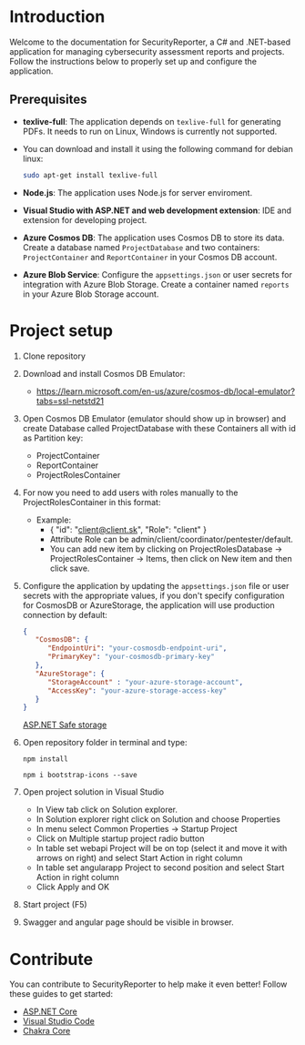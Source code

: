 # Introduction

Welcome to the documentation for SecurityReporter, a C# and .NET-based application for managing cybersecurity assessment reports and projects. Follow the instructions below to properly set up and configure the application.


## Prerequisites

- **texlive-full**: The application depends on `texlive-full` for generating PDFs. It needs to run on Linux, Windows is currently not supported. 
- You can download and install it using the following command for debian linux:

  ```bash
  sudo apt-get install texlive-full
  ```

- **Node.js**: The application uses Node.js for server enviroment.

- **Visual Studio with ASP.NET and web development extension**: IDE and extension for developing project.

- **Azure Cosmos DB**: The application uses Cosmos DB to store its data. Create a database named `ProjectDatabase` and two containers: `ProjectContainer` and `ReportContainer` in your Cosmos DB account.

- **Azure Blob Service**: Configure the `appsettings.json` or user secrets for integration with Azure Blob Storage. Create a container named `reports` in your Azure Blob Storage account.

# Project setup

1. Clone repository

2. Download and install Cosmos DB Emulator:

   - https://learn.microsoft.com/en-us/azure/cosmos-db/local-emulator?tabs=ssl-netstd21

3. Open Cosmos DB Emulator (emulator should show up in browser) and create Database called ProjectDatabase with these Containers all with id as Partition key:
   - ProjectContainer
   - ReportContainer
   - ProjectRolesContainer

4. For now you need to add users with roles manually to the ProjectRolesContainer in this format:
   - Example: 
      - {
               "id": "client@client.sk",
               "Role": "client"
         }
      - Attribute Role can be admin/client/coordinator/pentester/default.
      - You can add new item by clicking on ProjectRolesDatabase -> ProjectRolesContainer -> Items, then click on New item and then click save.

5. Configure the application by updating the `appsettings.json` file or user secrets  with the appropriate values, if you don't specify configuration for CosmosDB or AzureStorage, the application will use production connection by default:

   ```json
   {
      "CosmosDB": {
         "EndpointUri": "your-cosmosdb-endpoint-uri",
         "PrimaryKey": "your-cosmosdb-primary-key"
      },
      "AzureStorage": {
         "StorageAccount" : "your-azure-storage-account",
         "AccessKey": "your-azure-storage-access-key"
      }
   }
   ```
   [ASP.NET Safe storage](https://learn.microsoft.com/en-us/aspnet/core/security/app-secrets?view=aspnetcore-7.0&tabs=windows)

6. Open repository folder in terminal and type:
   ```
   npm install
   ```

   ```
   npm i bootstrap-icons --save
   ```

7. Open project solution in Visual Studio
   - In View tab click on Solution explorer.
   - In Solution explorer right click on Solution and choose Properties
   - In menu select Common Properties -> Startup Project
   - Click on Multiple startup project radio button
   - In table set webapi Project will be on top (select it and move it with arrows on right) and select Start Action in right column
   - In table set angularapp Project to second position and select Start Action in right column
   - Click Apply and OK

8. Start project (F5)

9. Swagger and angular page should be visible in browser.

# Contribute

You can contribute to SecurityReporter to help make it even better! Follow these guides to get started:

- [ASP.NET Core](https://github.com/aspnet/Home)
- [Visual Studio Code](https://github.com/Microsoft/vscode)
- [Chakra Core](https://github.com/Microsoft/ChakraCore)


